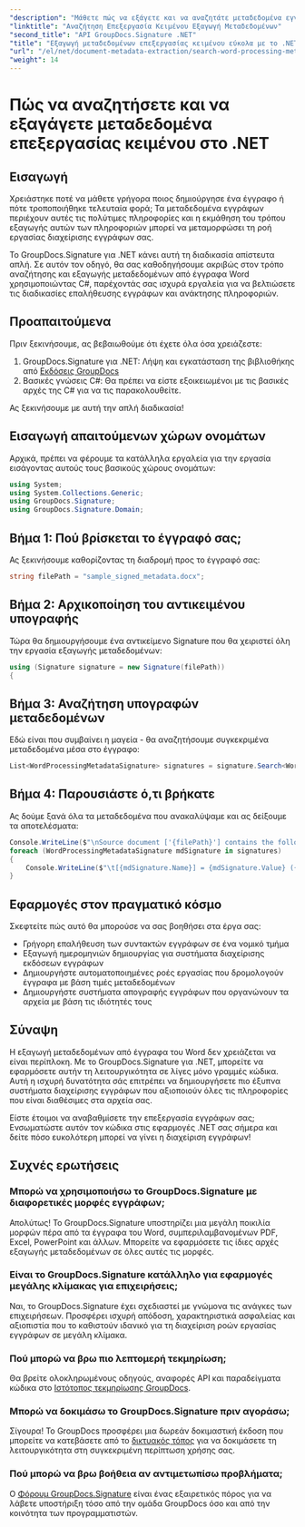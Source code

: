 ```yaml
---
"description": "Μάθετε πώς να εξάγετε και να αναζητάτε μεταδεδομένα εγγράφων Word σε C# με το GroupDocs.Signature. Απλοποιήστε τη διαχείριση εγγράφων με αυτόν τον οδηγό βήμα προς βήμα."
"linktitle": "Αναζήτηση Επεξεργασία Κειμένου Εξαγωγή Μεταδεδομένων"
"second_title": "API GroupDocs.Signature .NET"
"title": "Εξαγωγή μεταδεδομένων επεξεργασίας κειμένου εύκολα με το .NET"
"url": "/el/net/document-metadata-extraction/search-word-processing-metadata-extraction/"
"weight": 14
---
```


# Πώς να αναζητήσετε και να εξαγάγετε μεταδεδομένα επεξεργασίας κειμένου στο .NET

## Εισαγωγή

Χρειάστηκε ποτέ να μάθετε γρήγορα ποιος δημιούργησε ένα έγγραφο ή πότε τροποποιήθηκε τελευταία φορά; Τα μεταδεδομένα εγγράφων περιέχουν αυτές τις πολύτιμες πληροφορίες και η εκμάθηση του τρόπου εξαγωγής αυτών των πληροφοριών μπορεί να μεταμορφώσει τη ροή εργασίας διαχείρισης εγγράφων σας.

Το GroupDocs.Signature για .NET κάνει αυτή τη διαδικασία απίστευτα απλή. Σε αυτόν τον οδηγό, θα σας καθοδηγήσουμε ακριβώς στον τρόπο αναζήτησης και εξαγωγής μεταδεδομένων από έγγραφα Word χρησιμοποιώντας C#, παρέχοντάς σας ισχυρά εργαλεία για να βελτιώσετε τις διαδικασίες επαλήθευσης εγγράφων και ανάκτησης πληροφοριών.

## Προαπαιτούμενα

Πριν ξεκινήσουμε, ας βεβαιωθούμε ότι έχετε όλα όσα χρειάζεστε:

1. GroupDocs.Signature για .NET: Λήψη και εγκατάσταση της βιβλιοθήκης από [Εκδόσεις GroupDocs](https://releases.groupdocs.com/signature/net/)
2. Βασικές γνώσεις C#: Θα πρέπει να είστε εξοικειωμένοι με τις βασικές αρχές της C# για να τις παρακολουθείτε.

Ας ξεκινήσουμε με αυτή την απλή διαδικασία!

## Εισαγωγή απαιτούμενων χώρων ονομάτων

Αρχικά, πρέπει να φέρουμε τα κατάλληλα εργαλεία για την εργασία εισάγοντας αυτούς τους βασικούς χώρους ονομάτων:

```csharp
using System;
using System.Collections.Generic;
using GroupDocs.Signature;
using GroupDocs.Signature.Domain;
```

## Βήμα 1: Πού βρίσκεται το έγγραφό σας;

Ας ξεκινήσουμε καθορίζοντας τη διαδρομή προς το έγγραφό σας:

```csharp
string filePath = "sample_signed_metadata.docx";
```

## Βήμα 2: Αρχικοποίηση του αντικειμένου υπογραφής

Τώρα θα δημιουργήσουμε ένα αντικείμενο Signature που θα χειριστεί όλη την εργασία εξαγωγής μεταδεδομένων:

```csharp
using (Signature signature = new Signature(filePath))
{
```

## Βήμα 3: Αναζήτηση υπογραφών μεταδεδομένων

Εδώ είναι που συμβαίνει η μαγεία - θα αναζητήσουμε συγκεκριμένα μεταδεδομένα μέσα στο έγγραφο:

```csharp
List<WordProcessingMetadataSignature> signatures = signature.Search<WordProcessingMetadataSignature>(SignatureType.Metadata);
```

## Βήμα 4: Παρουσιάστε ό,τι βρήκατε

Ας δούμε ξανά όλα τα μεταδεδομένα που ανακαλύψαμε και ας δείξουμε τα αποτελέσματα:

```csharp
Console.WriteLine($"\nSource document ['{filePath}'] contains the following signatures:");
foreach (WordProcessingMetadataSignature mdSignature in signatures)
{
    Console.WriteLine($"\t[{mdSignature.Name}] = {mdSignature.Value} ({mdSignature.Type})");
}
```

## Εφαρμογές στον πραγματικό κόσμο

Σκεφτείτε πώς αυτό θα μπορούσε να σας βοηθήσει στα έργα σας:
- Γρήγορη επαλήθευση των συντακτών εγγράφων σε ένα νομικό τμήμα
- Εξαγωγή ημερομηνιών δημιουργίας για συστήματα διαχείρισης εκδόσεων εγγράφων
- Δημιουργήστε αυτοματοποιημένες ροές εργασίας που δρομολογούν έγγραφα με βάση τιμές μεταδεδομένων
- Δημιουργήστε συστήματα απογραφής εγγράφων που οργανώνουν τα αρχεία με βάση τις ιδιότητές τους

## Σύναψη

Η εξαγωγή μεταδεδομένων από έγγραφα του Word δεν χρειάζεται να είναι περίπλοκη. Με το GroupDocs.Signature για .NET, μπορείτε να εφαρμόσετε αυτήν τη λειτουργικότητα σε λίγες μόνο γραμμές κώδικα. Αυτή η ισχυρή δυνατότητα σάς επιτρέπει να δημιουργήσετε πιο έξυπνα συστήματα διαχείρισης εγγράφων που αξιοποιούν όλες τις πληροφορίες που είναι διαθέσιμες στα αρχεία σας.

Είστε έτοιμοι να αναβαθμίσετε την επεξεργασία εγγράφων σας; Ενσωματώστε αυτόν τον κώδικα στις εφαρμογές .NET σας σήμερα και δείτε πόσο ευκολότερη μπορεί να γίνει η διαχείριση εγγράφων!

## Συχνές ερωτήσεις

### Μπορώ να χρησιμοποιήσω το GroupDocs.Signature με διαφορετικές μορφές εγγράφων;

Απολύτως! Το GroupDocs.Signature υποστηρίζει μια μεγάλη ποικιλία μορφών πέρα από τα έγγραφα του Word, συμπεριλαμβανομένων PDF, Excel, PowerPoint και άλλων. Μπορείτε να εφαρμόσετε τις ίδιες αρχές εξαγωγής μεταδεδομένων σε όλες αυτές τις μορφές.

### Είναι το GroupDocs.Signature κατάλληλο για εφαρμογές μεγάλης κλίμακας για επιχειρήσεις;

Ναι, το GroupDocs.Signature έχει σχεδιαστεί με γνώμονα τις ανάγκες των επιχειρήσεων. Προσφέρει ισχυρή απόδοση, χαρακτηριστικά ασφαλείας και αξιοπιστία που το καθιστούν ιδανικό για τη διαχείριση ροών εργασίας εγγράφων σε μεγάλη κλίμακα.

### Πού μπορώ να βρω πιο λεπτομερή τεκμηρίωση;

Θα βρείτε ολοκληρωμένους οδηγούς, αναφορές API και παραδείγματα κώδικα στο [Ιστότοπος τεκμηρίωσης GroupDocs](https://tutorials.groupdocs.com/signature/net/).

### Μπορώ να δοκιμάσω το GroupDocs.Signature πριν αγοράσω;

Σίγουρα! Το GroupDocs προσφέρει μια δωρεάν δοκιμαστική έκδοση που μπορείτε να κατεβάσετε από το [δικτυακός τόπος](https://releases.groupdocs.com/) για να δοκιμάσετε τη λειτουργικότητα στη συγκεκριμένη περίπτωση χρήσης σας.

### Πού μπορώ να βρω βοήθεια αν αντιμετωπίσω προβλήματα;

Ο [Φόρουμ GroupDocs.Signature](https://forum.groupdocs.com/c/signature/13) είναι ένας εξαιρετικός πόρος για να λάβετε υποστήριξη τόσο από την ομάδα GroupDocs όσο και από την κοινότητα των προγραμματιστών.